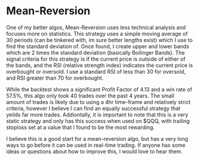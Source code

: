 # Mean-Reversion

One of my better algos, Mean-Reversion uses less technical analysis and focuses more on statistics. This strategy uses a simple moving average of 30 periods (can be tinkered with, im sure better lengths exist) which I use to find the standard deviation of. Once found, I create upper and lower bands which are 2 times the standard deviation (basically Boilinger Bands). The signal criteria for this strategy  is if the current price is outside of either of the bands, and the RSI (relative strength index) indicates the current price is overbought or oversold. I use a standard RSI of less than 30 for oversold, and RSI greater than 70 for overbought. 

While the backtest shows a significant Profit Factor of 4.13 and a win rate of 57.5%, this algo only took 40 trades over the past 4 years. The small amount of trades is likely due to using a 4hr time-frame and relatively strict criteria, however I believe I can find an equally successful strategy that yeilds far more trades. Addiontally, it is important to note that this is a very static strategy and only has this success when used on $QQQ, with trailing stoploss set at a value that I found to be the most rewarding. 

I believe this is a good start for a mean-reversion algo, but has a very long ways to go before it can be used in real-time trading. If anyone has some ideas or questions about how to improve this, I would love to hear them. 
